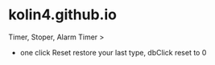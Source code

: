 # kolin4.github.io
Timer, Stoper, Alarm
Timer > 
  - one click Reset restore your last type, dbClick reset to 0
